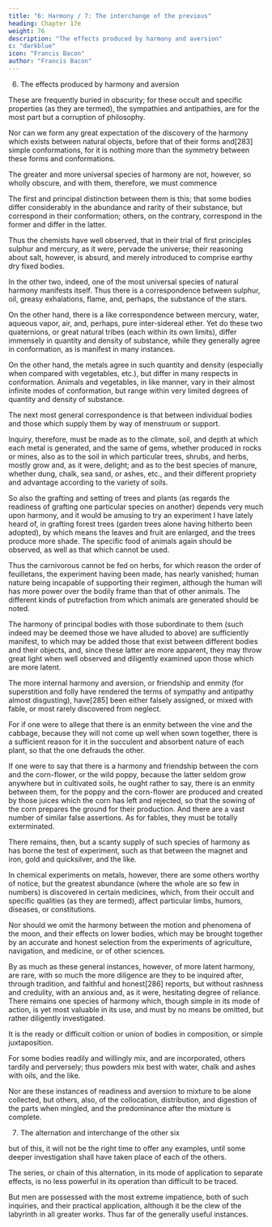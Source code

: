 ```yaml
---
title: "6: Harmony / 7: The interchange of the previous"
heading: Chapter 17e
weight: 76
description: "The effects produced by harmony and aversion"
c: "darkblue"
icon: "Francis Bacon"
author: "Francis Bacon"
---
```



6. The effects produced by harmony and aversion

These are frequently buried in obscurity; for these occult and specific properties (as they are termed), the sympathies and antipathies, are for the most part but a corruption of philosophy. 

Nor can we form any great expectation of the discovery of the harmony which exists between natural objects, before that of their forms and[283] simple conformations, for it is nothing more than the symmetry between these forms and conformations.

The greater and more universal species of harmony are not, however, so wholly obscure, and with them, therefore, we must commence

The first and principal distinction between them is this; that some bodies differ considerably in the abundance and rarity of their substance, but correspond in their conformation; others, on the contrary, correspond in the former and differ in the latter. 

Thus the chemists have well observed, that in their trial of first principles sulphur and mercury, as it were, pervade the universe; their reasoning about salt, however, is absurd, and merely introduced to comprise earthy dry fixed bodies.

In the other two, indeed, one of the most universal species of natural harmony manifests itself. Thus there is a correspondence between sulphur, oil, greasy exhalations, flame, and, perhaps, the substance of the stars.

On the other hand, there is a like correspondence between mercury, water, aqueous vapor, air, and, perhaps, pure inter-sidereal ether. Yet do these two quaternions, or great natural tribes (each within its own limits), differ immensely in quantity and density of substance, while they generally agree in conformation, as is manifest in many instances. 

On the other hand, the metals agree in such quantity and density (especially when compared with vegetables, etc.), but differ in many respects in conformation. Animals and vegetables, in like manner, vary in their almost infinite modes of conformation, but range within very limited degrees of quantity and density of substance.

The next most general correspondence is that between individual bodies and those which supply them by way of menstruum or support. 

Inquiry, therefore, must be made as to the climate, soil, and depth at which each metal is generated, and the same of gems, whether produced in rocks or mines, also as to the soil in which particular trees, shrubs, and herbs, mostly grow and, as it were, delight; and as to the best species of manure, whether dung, chalk, sea sand, or ashes, etc., and their different propriety and advantage according to the variety of soils. 

So also the grafting and setting of trees and plants (as regards the readiness of grafting one particular species on another) depends very much upon harmony, and it would be amusing to try an experiment I have lately heard of, in grafting forest trees (garden trees alone having hitherto been adopted), by which means the leaves and fruit are enlarged, and the trees produce more shade. The specific food of animals again should be observed, as well as that which cannot be used.

Thus the carnivorous cannot be fed on herbs, for which reason the order of feuilletans, the experiment having been made, has nearly vanished; human nature being incapable of supporting their regimen, although the human will has more power over the bodily frame than that of other animals. The different kinds of putrefaction from which animals are generated should be noted.

The harmony of principal bodies with those subordinate to them (such indeed may be deemed those we have alluded to above) are sufficiently manifest, to which may be added those that exist between different bodies and their objects, and, since these latter are more apparent, they may throw great light when well observed and diligently examined upon those which are more latent.

The more internal harmony and aversion, or friendship and enmity (for superstition and folly have rendered the terms of sympathy and antipathy almost disgusting), have[285] been either falsely assigned, or mixed with fable, or most rarely discovered from neglect. 

For if one were to allege that there is an enmity between the vine and the cabbage, because they will not come up well when sown together, there is a sufficient reason for it in the succulent and absorbent nature of each plant, so that the one defrauds the other. 

If one were to say that there is a harmony and friendship between the corn and the corn-flower, or the wild poppy, because the latter seldom grow anywhere but in cultivated soils, he ought rather to say, there is an enmity between them, for the poppy and the corn-flower are produced and created by those juices which the corn has left and rejected, so that the sowing of the corn prepares the ground for their production. And there are a vast number of similar false assertions. As for fables, they must be totally exterminated.

There remains, then, but a scanty supply of such species of harmony as has borne the test of experiment, such as that between the magnet and iron, gold and quicksilver, and the like. 

In chemical experiments on metals, however, there are some others worthy of notice, but the greatest abundance (where the whole are so few in numbers) is discovered in certain medicines, which, from their occult and specific qualities (as they are termed), affect particular limbs, humors, diseases, or constitutions.

Nor should we omit the harmony between the motion and phenomena of the moon, and their effects on lower bodies, which may be brought together by an accurate and honest selection from the experiments of agriculture, navigation, and medicine, or of other sciences.

By as much as these general instances, however, of more latent harmony, are rare, with so much the more diligence are they to be inquired after, through tradition, and faithful and honest[286] reports, but without rashness and credulity, with an anxious and, as it were, hesitating degree of reliance. There remains one species of harmony which, though simple in its mode of action, is yet most valuable in its use, and must by no means be omitted, but rather diligently investigated. 

It is the ready or difficult coition or union of bodies in composition, or simple juxtaposition.

For some bodies readily and willingly mix, and are incorporated, others tardily and perversely; thus powders mix best with water, chalk and ashes with oils, and the like.

Nor are these instances of readiness and aversion to mixture to be alone collected, but others, also, of the collocation, distribution, and digestion of the parts when mingled, and the predominance after the mixture is complete.


7. The alternation and interchange of the other six

but of this, it will not be the right time to offer any examples, until some deeper investigation shall have taken place of each of the others.

The series, or chain of this alternation, in its mode of application to separate effects, is no less powerful in its operation than difficult to be traced.

But men are possessed with the most extreme impatience, both of such inquiries, and their practical application, although it be the clew of the labyrinth in all greater works. Thus far of the generally useful instances.
